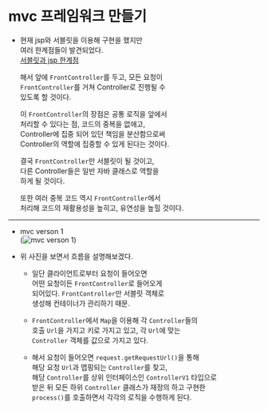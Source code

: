 # mvc 프레임워크 만들기    
* 현재 jsp와 서블릿을 이용해 구현을 했지만      
  여러 한계점들이 발견되었다.      
  [서블릿과 jsp 한계점](https://github.com/growinghsb/til_blog/blob/main/March/29-3.md)    
  
  해서 앞에 `FrontController`를 두고, 모든 요청이   
  `FrontController`를 거쳐 Controller로 진행될 수   
  있도록 할 것이다.    
  
  이 `FrontController`의 장점은 공통 로직을 앞에서    
  처리할 수 있다는 점, 코드의 중복을 없애고,   
  Controller에 집중 되어 있던 책임을 분산함으로써    
  Controller의 역할에 집중할 수 있게 된다는 것이다.     
  
  결국 `FrontController`만 서블릿이 될 것이고,   
  다른 Controller들은 일반 자바 클래스로 역할을    
  하게 될 것이다.    
  
  또한 여러 중복 코드 역시 `FrontController`에서   
  처리해 코드의 재활용성을 높히고, 유연성을 높힐 것이다.    
***       
* mvc verson 1    
(![mvc verson 1](https://user-images.githubusercontent.com/60066223/112804428-60a47800-90af-11eb-86f1-88f11723baa6.PNG))          




* 위 사진을 보면서 흐름을 설명해보겠다.    
  * 일단 클라이언트로부터 요청이 들어오면    
    어떤 요청이든 `FrontController`로 들어오게    
    되어있다. `FrontController`만 서블릿 객체로    
    생성해 컨테이너가 관리하기 때문.    
    
  * `FrontController`에서 `Map`을 이용해 각 `Controller`들의     
    호출 `Url`을 가지고 키로 가지고 있고, 각 `Url`에 맞는    
    `Controller` 객체를 값으로 가지고 있다.    
    
  * 해서 요청이 들어오면 `request.getRequestUrl()`을 통해       
    해당 요청 `Url`과 맵핑되는 `Controller`를 찾고,      
    해당 `Controller`를 상위 인터페이스인 `ControllerV1` 타입으로    
    받은 뒤 모든 하위 `Controller` 클래스가 재정의 하고 구현한    
    `process()`를 호출하면서 각각의 로직을 수행하게 된다.    
